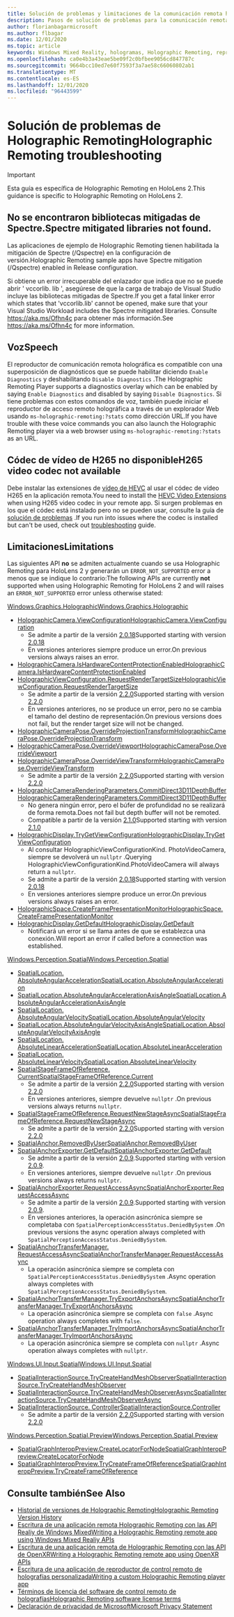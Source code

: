 ```yaml
---
title: Solución de problemas y limitaciones de la comunicación remota holográfica
description: Pasos de solución de problemas para la comunicación remota holográfica en HoloLens 2.
author: florianbagarmicrosoft
ms.author: flbagar
ms.date: 12/01/2020
ms.topic: article
keywords: Windows Mixed Reality, hologramas, Holographic Remoting, representación remota, representación en red, HoloLens, hologramas remotos, solución de problemas, ayuda, auriculares de realidad mixta, auriculares de realidad mixta de Windows, auriculares de realidad virtual
ms.openlocfilehash: ca0e4b3a43eae5be09f2c0bfbee9056cd847787c
ms.sourcegitcommit: 9664bcc10ed7e60f7593f3a7ae58c66060802ab1
ms.translationtype: MT
ms.contentlocale: es-ES
ms.lasthandoff: 12/01/2020
ms.locfileid: "96443599"
---
```

# <a name="holographic-remoting-troubleshooting"></a><span data-ttu-id="f1aaa-104">Solución de problemas de Holographic Remoting</span><span class="sxs-lookup"><span data-stu-id="f1aaa-104">Holographic Remoting troubleshooting</span></span>

> [!IMPORTANT]
> <span data-ttu-id="f1aaa-105">Esta guía es específica de Holographic Remoting en HoloLens 2.</span><span class="sxs-lookup"><span data-stu-id="f1aaa-105">This guidance is specific to Holographic Remoting on HoloLens 2.</span></span>

## <a name="spectre-mitigated-libraries-not-found"></a><span data-ttu-id="f1aaa-106">No se encontraron bibliotecas mitigadas de Spectre.</span><span class="sxs-lookup"><span data-stu-id="f1aaa-106">Spectre mitigated libraries not found.</span></span>

<span data-ttu-id="f1aaa-107">Las aplicaciones de ejemplo de Holographic Remoting tienen habilitada la mitigación de Spectre (/Qspectre) en la configuración de versión.</span><span class="sxs-lookup"><span data-stu-id="f1aaa-107">Holographic Remoting sample apps have Spectre mitigation (/Qspectre) enabled in Release configuration.</span></span>

<span data-ttu-id="f1aaa-108">Si obtiene un error irrecuperable del enlazador que indica que no se puede abrir ' vccorlib. lib ', asegúrese de que la carga de trabajo de Visual Studio incluye las bibliotecas mitigadas de Spectre.</span><span class="sxs-lookup"><span data-stu-id="f1aaa-108">If you get a fatal linker error which states that 'vccorlib.lib' cannot be opened, make sure that your Visual Studio Workload includes the Spectre mitigated libraries.</span></span> <span data-ttu-id="f1aaa-109">Consulte https://aka.ms/Ofhn4c para obtener más información.</span><span class="sxs-lookup"><span data-stu-id="f1aaa-109">See https://aka.ms/Ofhn4c for more information.</span></span>

## <a name="speech"></a><span data-ttu-id="f1aaa-110">Voz</span><span class="sxs-lookup"><span data-stu-id="f1aaa-110">Speech</span></span>

<span data-ttu-id="f1aaa-111">El reproductor de comunicación remota holográfica es compatible con una superposición de diagnósticos que se puede habilitar diciendo ```Enable Diagnostics``` y deshabilitando ```Disable Diagnostics``` .</span><span class="sxs-lookup"><span data-stu-id="f1aaa-111">The Holographic Remoting Player supports a diagnostics overlay which can be enabled by saying ```Enable Diagnostics``` and disabled by saying ```Disable Diagnostics```.</span></span> <span data-ttu-id="f1aaa-112">Si tiene problemas con estos comandos de voz, también puede iniciar el reproductor de acceso remoto holográfica a través de un explorador Web usando ```ms-holographic-remoting:?stats``` como dirección URL.</span><span class="sxs-lookup"><span data-stu-id="f1aaa-112">If you have trouble with these voice commands you can also launch the Holographic Remoting player via a web browser using ```ms-holographic-remoting:?stats``` as an URL.</span></span>

## <a name="h265-video-codec-not-available"></a><span data-ttu-id="f1aaa-113">Códec de vídeo de H265 no disponible</span><span class="sxs-lookup"><span data-stu-id="f1aaa-113">H265 video codec not available</span></span>

<span data-ttu-id="f1aaa-114">Debe instalar las extensiones de [vídeo de HEVC](https://www.microsoft.com/p/hevc-video-extensions/9nmzlz57r3t7) al usar el códec de vídeo H265 en la aplicación remota.</span><span class="sxs-lookup"><span data-stu-id="f1aaa-114">You need to install the [HEVC Video Extensions](https://www.microsoft.com/p/hevc-video-extensions/9nmzlz57r3t7) when using H265 video codec in your remote app.</span></span> <span data-ttu-id="f1aaa-115">Si surgen problemas en los que el códec está instalado pero no se pueden usar, consulte la guía de [solución de problemas](https://docs.microsoft.com/azure/remote-rendering/resources/troubleshoot#h265-codec-not-available) .</span><span class="sxs-lookup"><span data-stu-id="f1aaa-115">If you run into issues where the codec is installed but can't be used, check out [troubleshooting](https://docs.microsoft.com/azure/remote-rendering/resources/troubleshoot#h265-codec-not-available) guide.</span></span>

## <a name="limitations"></a><span data-ttu-id="f1aaa-116">Limitaciones</span><span class="sxs-lookup"><span data-stu-id="f1aaa-116">Limitations</span></span>

<span data-ttu-id="f1aaa-117">Las siguientes API **no** se admiten actualmente cuando se usa Holographic Remoting para HoloLens 2 y generarán un ```ERROR_NOT_SUPPORTED``` error a menos que se indique lo contrario:</span><span class="sxs-lookup"><span data-stu-id="f1aaa-117">The following APIs are currently **not** supported when using Holographic Remoting for HoloLens 2 and will raises an ```ERROR_NOT_SUPPORTED``` error unless otherwise stated:</span></span>

[<span data-ttu-id="f1aaa-118">Windows.Graphics.Holographic</span><span class="sxs-lookup"><span data-stu-id="f1aaa-118">Windows.Graphics.Holographic</span></span>](https://docs.microsoft.com/uwp/api/windows.graphics.holographic)

* [<span data-ttu-id="f1aaa-119">HolographicCamera.ViewConfiguration</span><span class="sxs-lookup"><span data-stu-id="f1aaa-119">HolographicCamera.ViewConfiguration</span></span>](https://docs.microsoft.com/uwp/api/windows.graphics.holographic.holographiccamera.viewconfiguration)
  - <span data-ttu-id="f1aaa-120">Se admite a partir de la versión [2.0.18](holographic-remoting-version-history.md#v2.0.18)</span><span class="sxs-lookup"><span data-stu-id="f1aaa-120">Supported starting with version [2.0.18](holographic-remoting-version-history.md#v2.0.18)</span></span>
  - <span data-ttu-id="f1aaa-121">En versiones anteriores siempre produce un error.</span><span class="sxs-lookup"><span data-stu-id="f1aaa-121">On previous versions always raises an error.</span></span>
* [<span data-ttu-id="f1aaa-122">HolographicCamera.IsHardwareContentProtectionEnabled</span><span class="sxs-lookup"><span data-stu-id="f1aaa-122">HolographicCamera.IsHardwareContentProtectionEnabled</span></span>](https://docs.microsoft.com/uwp/api/windows.graphics.holographic.holographiccamera.ishardwarecontentprotectionenabled#Windows_Graphics_Holographic_HolographicCamera_IsHardwareContentProtectionEnabled)
* [<span data-ttu-id="f1aaa-123">HolographicViewConfiguration.RequestRenderTargetSize</span><span class="sxs-lookup"><span data-stu-id="f1aaa-123">HolographicViewConfiguration.RequestRenderTargetSize</span></span>](https://docs.microsoft.com/uwp/api/windows.graphics.holographic.holographicviewconfiguration.requestrendertargetsize#Windows_Graphics_Holographic_HolographicViewConfiguration_RequestRenderTargetSize_Windows_Foundation_Size_)
  - <span data-ttu-id="f1aaa-124">Se admite a partir de la versión [2.2.0](holographic-remoting-version-history.md#v2.2.0)</span><span class="sxs-lookup"><span data-stu-id="f1aaa-124">Supported starting with version [2.2.0](holographic-remoting-version-history.md#v2.2.0)</span></span>
  - <span data-ttu-id="f1aaa-125">En versiones anteriores, no se produce un error, pero no se cambia el tamaño del destino de representación.</span><span class="sxs-lookup"><span data-stu-id="f1aaa-125">On previous versions does not fail, but the render target size will not be changed.</span></span>
* [<span data-ttu-id="f1aaa-126">HolographicCameraPose.OverrideProjectionTransform</span><span class="sxs-lookup"><span data-stu-id="f1aaa-126">HolographicCameraPose.OverrideProjectionTransform</span></span>](https://docs.microsoft.com/uwp/api/windows.graphics.holographic.holographiccamerapose.overrideprojectiontransform)
* [<span data-ttu-id="f1aaa-127">HolographicCameraPose.OverrideViewport</span><span class="sxs-lookup"><span data-stu-id="f1aaa-127">HolographicCameraPose.OverrideViewport</span></span>](https://docs.microsoft.com/uwp/api/windows.graphics.holographic.holographiccamerapose.overrideviewport)
* [<span data-ttu-id="f1aaa-128">HolographicCameraPose.OverrideViewTransform</span><span class="sxs-lookup"><span data-stu-id="f1aaa-128">HolographicCameraPose.OverrideViewTransform</span></span>](https://docs.microsoft.com/uwp/api/windows.graphics.holographic.holographiccamerapose.overrideviewtransform)
  - <span data-ttu-id="f1aaa-129">Se admite a partir de la versión [2.2.0](holographic-remoting-version-history.md#v2.2.0)</span><span class="sxs-lookup"><span data-stu-id="f1aaa-129">Supported starting with version [2.2.0](holographic-remoting-version-history.md#v2.2.0)</span></span>
* [<span data-ttu-id="f1aaa-130">HolographicCameraRenderingParameters.CommitDirect3D11DepthBuffer</span><span class="sxs-lookup"><span data-stu-id="f1aaa-130">HolographicCameraRenderingParameters.CommitDirect3D11DepthBuffer</span></span>](https://docs.microsoft.com/uwp/api/windows.graphics.holographic.holographiccamerarenderingparameters.commitdirect3d11depthbuffer#Windows_Graphics_Holographic_HolographicCameraRenderingParameters_CommitDirect3D11DepthBuffer_Windows_Graphics_DirectX_Direct3D11_IDirect3DSurface_)
  - <span data-ttu-id="f1aaa-131">No genera ningún error, pero el búfer de profundidad no se realizará de forma remota.</span><span class="sxs-lookup"><span data-stu-id="f1aaa-131">Does not fail but depth buffer will not be remoted.</span></span>
  - <span data-ttu-id="f1aaa-132">Compatible a partir de la versión [2.1.0](holographic-remoting-version-history.md#v2.1.0)</span><span class="sxs-lookup"><span data-stu-id="f1aaa-132">Supported starting with version [2.1.0](holographic-remoting-version-history.md#v2.1.0)</span></span>
* [<span data-ttu-id="f1aaa-133">HolographicDisplay.TryGetViewConfiguration</span><span class="sxs-lookup"><span data-stu-id="f1aaa-133">HolographicDisplay.TryGetViewConfiguration</span></span>](https://docs.microsoft.com/uwp/api/windows.graphics.holographic.holographicdisplay.trygetviewconfiguration)
  - <span data-ttu-id="f1aaa-134">Al consultar HolographicViewConfigurationKind. PhotoVideoCamera, siempre se devolverá un ```nullptr``` .</span><span class="sxs-lookup"><span data-stu-id="f1aaa-134">Querying HolographicViewConfigurationKind.PhotoVideoCamera will always return a ```nullptr```.</span></span>
  - <span data-ttu-id="f1aaa-135">Se admite a partir de la versión [2.0.18](holographic-remoting-version-history.md#v2.0.18)</span><span class="sxs-lookup"><span data-stu-id="f1aaa-135">Supported starting with version [2.0.18](holographic-remoting-version-history.md#v2.0.18)</span></span>
  - <span data-ttu-id="f1aaa-136">En versiones anteriores siempre produce un error.</span><span class="sxs-lookup"><span data-stu-id="f1aaa-136">On previous versions always raises an error.</span></span>
* [<span data-ttu-id="f1aaa-137">HolographicSpace.CreateFramePresentationMonitor</span><span class="sxs-lookup"><span data-stu-id="f1aaa-137">HolographicSpace.CreateFramePresentationMonitor</span></span>](https://docs.microsoft.com/uwp/api/windows.graphics.holographic.holographicspace.createframepresentationmonitor)
* [<span data-ttu-id="f1aaa-138">HolographicDisplay.GetDefault</span><span class="sxs-lookup"><span data-stu-id="f1aaa-138">HolographicDisplay.GetDefault</span></span>](https://docs.microsoft.com/uwp/api/windows.graphics.holographic.holographicdisplay.getdefault#Windows_Graphics_Holographic_HolographicDisplay_GetDefault)
  - <span data-ttu-id="f1aaa-139">Notificará un error si se llama antes de que se establezca una conexión.</span><span class="sxs-lookup"><span data-stu-id="f1aaa-139">Will report an error if called before a connection was established.</span></span>


[<span data-ttu-id="f1aaa-140">Windows.Perception.Spatial</span><span class="sxs-lookup"><span data-stu-id="f1aaa-140">Windows.Perception.Spatial</span></span>](https://docs.microsoft.com/uwp/api/windows.perception.spatial)

* [<span data-ttu-id="f1aaa-141">SpatialLocation. AbsoluteAngularAcceleration</span><span class="sxs-lookup"><span data-stu-id="f1aaa-141">SpatialLocation.AbsoluteAngularAcceleration</span></span>](https://docs.microsoft.com/uwp/api/windows.perception.spatial.spatiallocation.absoluteangularacceleration)
* [<span data-ttu-id="f1aaa-142">SpatialLocation.AbsoluteAngularAccelerationAxisAngle</span><span class="sxs-lookup"><span data-stu-id="f1aaa-142">SpatialLocation.AbsoluteAngularAccelerationAxisAngle</span></span>](https://docs.microsoft.com/uwp/api/windows.perception.spatial.spatiallocation.absoluteangularaccelerationaxisangle)
* [<span data-ttu-id="f1aaa-143">SpatialLocation. AbsoluteAngularVelocity</span><span class="sxs-lookup"><span data-stu-id="f1aaa-143">SpatialLocation.AbsoluteAngularVelocity</span></span>](https://docs.microsoft.com/uwp/api/windows.perception.spatial.spatiallocation.absoluteangularvelocity)
* [<span data-ttu-id="f1aaa-144">SpatialLocation.AbsoluteAngularVelocityAxisAngle</span><span class="sxs-lookup"><span data-stu-id="f1aaa-144">SpatialLocation.AbsoluteAngularVelocityAxisAngle</span></span>](https://docs.microsoft.com/uwp/api/windows.perception.spatial.spatiallocation.absoluteangularvelocityaxisangle)
* [<span data-ttu-id="f1aaa-145">SpatialLocation. AbsoluteLinearAcceleration</span><span class="sxs-lookup"><span data-stu-id="f1aaa-145">SpatialLocation.AbsoluteLinearAcceleration</span></span>](https://docs.microsoft.com/uwp/api/windows.perception.spatial.spatiallocation.absolutelinearacceleration)
* [<span data-ttu-id="f1aaa-146">SpatialLocation. AbsoluteLinearVelocity</span><span class="sxs-lookup"><span data-stu-id="f1aaa-146">SpatialLocation.AbsoluteLinearVelocity</span></span>](https://docs.microsoft.com/uwp/api/windows.perception.spatial.spatiallocation.absolutelinearvelocity)
* [<span data-ttu-id="f1aaa-147">SpatialStageFrameOfReference. Current</span><span class="sxs-lookup"><span data-stu-id="f1aaa-147">SpatialStageFrameOfReference.Current</span></span>](https://docs.microsoft.com/uwp/api/windows.perception.spatial.spatialstageframeofreference.current)
  - <span data-ttu-id="f1aaa-148">Se admite a partir de la versión [2.2.0](holographic-remoting-version-history.md#v2.2.0)</span><span class="sxs-lookup"><span data-stu-id="f1aaa-148">Supported starting with version [2.2.0](holographic-remoting-version-history.md#v2.2.0)</span></span>
  - <span data-ttu-id="f1aaa-149">En versiones anteriores, siempre devuelve ```nullptr``` .</span><span class="sxs-lookup"><span data-stu-id="f1aaa-149">On previous versions always returns ```nullptr```.</span></span>
* [<span data-ttu-id="f1aaa-150">SpatialStageFrameOfReference.RequestNewStageAsync</span><span class="sxs-lookup"><span data-stu-id="f1aaa-150">SpatialStageFrameOfReference.RequestNewStageAsync</span></span>](https://docs.microsoft.com/uwp/api/windows.perception.spatial.spatialstageframeofreference.requestnewstageasync)
  - <span data-ttu-id="f1aaa-151">Se admite a partir de la versión [2.2.0](holographic-remoting-version-history.md#v2.2.0)</span><span class="sxs-lookup"><span data-stu-id="f1aaa-151">Supported starting with version [2.2.0](holographic-remoting-version-history.md#v2.2.0)</span></span>
* [<span data-ttu-id="f1aaa-152">SpatialAnchor.RemovedByUser</span><span class="sxs-lookup"><span data-stu-id="f1aaa-152">SpatialAnchor.RemovedByUser</span></span>](https://docs.microsoft.com/uwp/api/windows.perception.spatial.spatialanchor.removedbyuser)
* [<span data-ttu-id="f1aaa-153">SpatialAnchorExporter.GetDefault</span><span class="sxs-lookup"><span data-stu-id="f1aaa-153">SpatialAnchorExporter.GetDefault</span></span>](https://docs.microsoft.com/uwp/api/windows.perception.spatial.spatialanchorexporter.getdefault
)
  - <span data-ttu-id="f1aaa-154">Se admite a partir de la versión [2.0.9](holographic-remoting-version-history.md#v2.0.9).</span><span class="sxs-lookup"><span data-stu-id="f1aaa-154">Supported starting with version [2.0.9](holographic-remoting-version-history.md#v2.0.9).</span></span> 
  - <span data-ttu-id="f1aaa-155">En versiones anteriores, siempre devuelve ```nullptr``` .</span><span class="sxs-lookup"><span data-stu-id="f1aaa-155">On previous versions always returns ```nullptr```.</span></span> 
* [<span data-ttu-id="f1aaa-156">SpatialAnchorExporter.RequestAccessAsync</span><span class="sxs-lookup"><span data-stu-id="f1aaa-156">SpatialAnchorExporter.RequestAccessAsync</span></span>](https://docs.microsoft.com/uwp/api/windows.perception.spatial.spatialanchorexporter.requestaccessasync
)
  - <span data-ttu-id="f1aaa-157">Se admite a partir de la versión [2.0.9](holographic-remoting-version-history.md#v2.0.9).</span><span class="sxs-lookup"><span data-stu-id="f1aaa-157">Supported starting with version [2.0.9](holographic-remoting-version-history.md#v2.0.9).</span></span> 
  - <span data-ttu-id="f1aaa-158">En versiones anteriores, la operación asincrónica siempre se completaba con ```SpatialPerceptionAccessStatus.DeniedBySystem``` .</span><span class="sxs-lookup"><span data-stu-id="f1aaa-158">On previous versions the async operation always completed with ```SpatialPerceptionAccessStatus.DeniedBySystem```.</span></span>
* [<span data-ttu-id="f1aaa-159">SpatialAnchorTransferManager. RequestAccessAsync</span><span class="sxs-lookup"><span data-stu-id="f1aaa-159">SpatialAnchorTransferManager.RequestAccessAsync</span></span>](https://docs.microsoft.com/uwp/api/windows.perception.spatial.spatialanchortransfermanager.requestaccessasync#Windows_Perception_Spatial_SpatialAnchorTransferManager_RequestAccessAsync)
  - <span data-ttu-id="f1aaa-160">La operación asincrónica siempre se completa con ```SpatialPerceptionAccessStatus.DeniedBySystem``` .</span><span class="sxs-lookup"><span data-stu-id="f1aaa-160">Async operation always completes with ```SpatialPerceptionAccessStatus.DeniedBySystem```.</span></span>
* [<span data-ttu-id="f1aaa-161">SpatialAnchorTransferManager.TryExportAnchorsAsync</span><span class="sxs-lookup"><span data-stu-id="f1aaa-161">SpatialAnchorTransferManager.TryExportAnchorsAsync</span></span>](https://docs.microsoft.com/uwp/api/windows.perception.spatial.spatialanchortransfermanager.tryexportanchorsasync#Windows_Perception_Spatial_SpatialAnchorTransferManager_TryExportAnchorsAsync_Windows_Foundation_Collections_IIterable_Windows_Foundation_Collections_IKeyValuePair_System_String_Windows_Perception_Spatial_SpatialAnchor___Windows_Storage_Streams_IOutputStream_)
  - <span data-ttu-id="f1aaa-162">La operación asincrónica siempre se completa con ```false``` .</span><span class="sxs-lookup"><span data-stu-id="f1aaa-162">Async operation always completes with ```false```.</span></span>
* [<span data-ttu-id="f1aaa-163">SpatialAnchorTransferManager.TryImportAnchorsAsync</span><span class="sxs-lookup"><span data-stu-id="f1aaa-163">SpatialAnchorTransferManager.TryImportAnchorsAsync</span></span>](https://docs.microsoft.com/uwp/api/windows.perception.spatial.spatialanchortransfermanager.tryimportanchorsasync
)
  - <span data-ttu-id="f1aaa-164">La operación asincrónica siempre se completa con ```nullptr``` .</span><span class="sxs-lookup"><span data-stu-id="f1aaa-164">Async operation always completes with ```nullptr```.</span></span>

[<span data-ttu-id="f1aaa-165">Windows.UI.Input.Spatial</span><span class="sxs-lookup"><span data-stu-id="f1aaa-165">Windows.UI.Input.Spatial</span></span>](https://docs.microsoft.com/uwp/api/windows.ui.input.spatial)

* [<span data-ttu-id="f1aaa-166">SpatialInteractionSource.TryCreateHandMeshObserver</span><span class="sxs-lookup"><span data-stu-id="f1aaa-166">SpatialInteractionSource.TryCreateHandMeshObserver</span></span>](https://docs.microsoft.com/uwp/api/windows.ui.input.spatial.spatialinteractionsource.trycreatehandmeshobserver#Windows_UI_Input_Spatial_SpatialInteractionSource_TryCreateHandMeshObserver)
* [<span data-ttu-id="f1aaa-167">SpatialInteractionSource.TryCreateHandMeshObserverAsync</span><span class="sxs-lookup"><span data-stu-id="f1aaa-167">SpatialInteractionSource.TryCreateHandMeshObserverAsync</span></span>](https://docs.microsoft.com/uwp/api/windows.ui.input.spatial.spatialinteractionsource.trycreatehandmeshobserverasync)
* [<span data-ttu-id="f1aaa-168">SpatialInteractionSource. Controller</span><span class="sxs-lookup"><span data-stu-id="f1aaa-168">SpatialInteractionSource.Controller</span></span>](https://docs.microsoft.com/uwp/api/windows.ui.input.spatial.spatialinteractionsource.controller#Windows_UI_Input_Spatial_SpatialInteractionSource_Controller)
  - <span data-ttu-id="f1aaa-169">Se admite a partir de la versión [2.2.0](holographic-remoting-version-history.md#v2.2.0)</span><span class="sxs-lookup"><span data-stu-id="f1aaa-169">Supported starting with version [2.2.0](holographic-remoting-version-history.md#v2.2.0)</span></span>

[<span data-ttu-id="f1aaa-170">Windows.Perception.Spatial.Preview</span><span class="sxs-lookup"><span data-stu-id="f1aaa-170">Windows.Perception.Spatial.Preview</span></span>](https://docs.microsoft.com/uwp/api/windows.perception.spatial.preview)

* [<span data-ttu-id="f1aaa-171">SpatialGraphInteropPreview.CreateLocatorForNode</span><span class="sxs-lookup"><span data-stu-id="f1aaa-171">SpatialGraphInteropPreview.CreateLocatorForNode</span></span>](https://docs.microsoft.com/uwp/api/windows.perception.spatial.preview.spatialgraphinteroppreview.createlocatorfornode)
* [<span data-ttu-id="f1aaa-172">SpatialGraphInteropPreview.TryCreateFrameOfReference</span><span class="sxs-lookup"><span data-stu-id="f1aaa-172">SpatialGraphInteropPreview.TryCreateFrameOfReference</span></span>](https://docs.microsoft.com/uwp/api/windows.perception.spatial.preview.spatialgraphinteroppreview.trycreateframeofreference)

## <a name="see-also"></a><span data-ttu-id="f1aaa-173">Consulte también</span><span class="sxs-lookup"><span data-stu-id="f1aaa-173">See Also</span></span>
* [<span data-ttu-id="f1aaa-174">Historial de versiones de Holographic Remoting</span><span class="sxs-lookup"><span data-stu-id="f1aaa-174">Holographic Remoting Version History</span></span>](holographic-remoting-version-history.md)
* [<span data-ttu-id="f1aaa-175">Escritura de una aplicación remota Holographic Remoting con las API Realiy de Windows Mixed</span><span class="sxs-lookup"><span data-stu-id="f1aaa-175">Writing a Holographic Remoting remote app using Windows Mixed Realiy APIs</span></span>](holographic-remoting-create-remote-wmr.md)
* [<span data-ttu-id="f1aaa-176">Escritura de una aplicación remota de Holographic Remoting con las API de OpenXR</span><span class="sxs-lookup"><span data-stu-id="f1aaa-176">Writing a Holographic Remoting remote app using OpenXR APIs</span></span>](holographic-remoting-create-remote-openxr.md)
* [<span data-ttu-id="f1aaa-177">Escritura de una aplicación de reproductor de control remoto de holografías personalizada</span><span class="sxs-lookup"><span data-stu-id="f1aaa-177">Writing a custom Holographic Remoting player app</span></span>](holographic-remoting-create-player.md)
* [<span data-ttu-id="f1aaa-178">Términos de licencia del software de control remoto de holografías</span><span class="sxs-lookup"><span data-stu-id="f1aaa-178">Holographic Remoting software license terms</span></span>](https://docs.microsoft.com/legal/mixed-reality/microsoft-holographic-remoting-software-license-terms)
* [<span data-ttu-id="f1aaa-179">Declaración de privacidad de Microsoft</span><span class="sxs-lookup"><span data-stu-id="f1aaa-179">Microsoft Privacy Statement</span></span>](https://go.microsoft.com/fwlink/?LinkId=521839)
